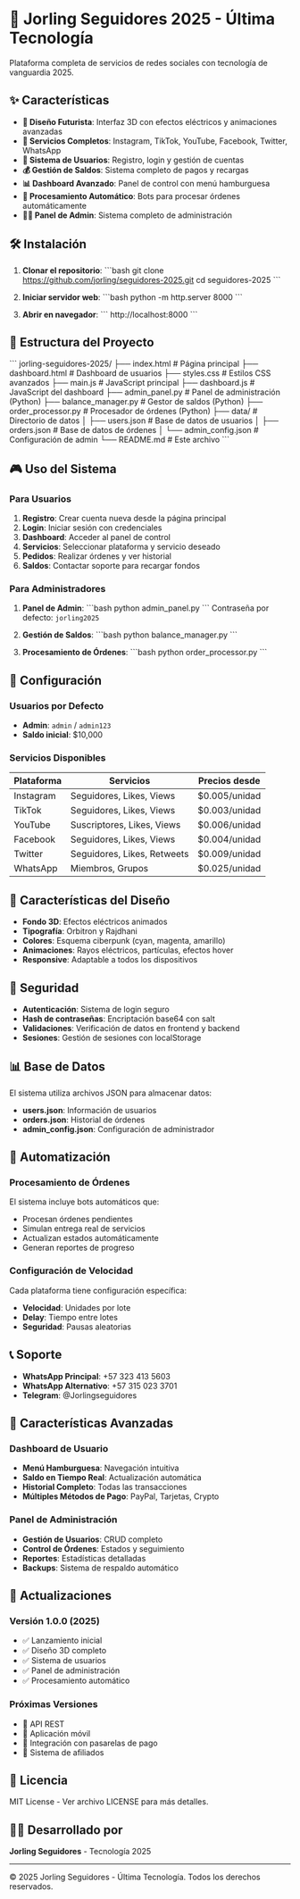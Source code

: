 # 🚀 Jorling Seguidores 2025 - Última Tecnología

Plataforma completa de servicios de redes sociales con tecnología de vanguardia 2025.

## ✨ Características

- **🎨 Diseño Futurista**: Interfaz 3D con efectos eléctricos y animaciones avanzadas
- **📱 Servicios Completos**: Instagram, TikTok, YouTube, Facebook, Twitter, WhatsApp
- **🔐 Sistema de Usuarios**: Registro, login y gestión de cuentas
- **💰 Gestión de Saldos**: Sistema completo de pagos y recargas
- **📊 Dashboard Avanzado**: Panel de control con menú hamburguesa
- **🤖 Procesamiento Automático**: Bots para procesar órdenes automáticamente
- **👨‍💼 Panel de Admin**: Sistema completo de administración

## 🛠️ Instalación

1. **Clonar el repositorio**:
\`\`\`bash
git clone https://github.com/jorling/seguidores-2025.git
cd seguidores-2025
\`\`\`

2. **Iniciar servidor web**:
\`\`\`bash
python -m http.server 8000
\`\`\`

3. **Abrir en navegador**:
\`\`\`
http://localhost:8000
\`\`\`

## 📁 Estructura del Proyecto

\`\`\`
jorling-seguidores-2025/
├── index.html              # Página principal
├── dashboard.html           # Dashboard de usuarios
├── styles.css              # Estilos CSS avanzados
├── main.js                 # JavaScript principal
├── dashboard.js            # JavaScript del dashboard
├── admin_panel.py          # Panel de administración (Python)
├── balance_manager.py      # Gestor de saldos (Python)
├── order_processor.py      # Procesador de órdenes (Python)
├── data/                   # Directorio de datos
│   ├── users.json          # Base de datos de usuarios
│   ├── orders.json         # Base de datos de órdenes
│   └── admin_config.json   # Configuración de admin
└── README.md               # Este archivo
\`\`\`

## 🎮 Uso del Sistema

### Para Usuarios

1. **Registro**: Crear cuenta nueva desde la página principal
2. **Login**: Iniciar sesión con credenciales
3. **Dashboard**: Acceder al panel de control
4. **Servicios**: Seleccionar plataforma y servicio deseado
5. **Pedidos**: Realizar órdenes y ver historial
6. **Saldos**: Contactar soporte para recargar fondos

### Para Administradores

1. **Panel de Admin**:
\`\`\`bash
python admin_panel.py
\`\`\`
Contraseña por defecto: `jorling2025`

2. **Gestión de Saldos**:
\`\`\`bash
python balance_manager.py
\`\`\`

3. **Procesamiento de Órdenes**:
\`\`\`bash
python order_processor.py
\`\`\`

## 🔧 Configuración

### Usuarios por Defecto

- **Admin**: `admin` / `admin123`
- **Saldo inicial**: $10,000

### Servicios Disponibles

| Plataforma | Servicios | Precios desde |
|------------|-----------|---------------|
| Instagram  | Seguidores, Likes, Views | $0.005/unidad |
| TikTok     | Seguidores, Likes, Views | $0.003/unidad |
| YouTube    | Suscriptores, Likes, Views | $0.006/unidad |
| Facebook   | Seguidores, Likes, Views | $0.004/unidad |
| Twitter    | Seguidores, Likes, Retweets | $0.009/unidad |
| WhatsApp   | Miembros, Grupos | $0.025/unidad |

## 🎨 Características del Diseño

- **Fondo 3D**: Efectos eléctricos animados
- **Tipografía**: Orbitron y Rajdhani
- **Colores**: Esquema ciberpunk (cyan, magenta, amarillo)
- **Animaciones**: Rayos eléctricos, partículas, efectos hover
- **Responsive**: Adaptable a todos los dispositivos

## 🔐 Seguridad

- **Autenticación**: Sistema de login seguro
- **Hash de contraseñas**: Encriptación base64 con salt
- **Validaciones**: Verificación de datos en frontend y backend
- **Sesiones**: Gestión de sesiones con localStorage

## 📊 Base de Datos

El sistema utiliza archivos JSON para almacenar datos:

- **users.json**: Información de usuarios
- **orders.json**: Historial de órdenes
- **admin_config.json**: Configuración de administrador

## 🤖 Automatización

### Procesamiento de Órdenes

El sistema incluye bots automáticos que:
- Procesan órdenes pendientes
- Simulan entrega real de servicios
- Actualizan estados automáticamente
- Generan reportes de progreso

### Configuración de Velocidad

Cada plataforma tiene configuración específica:
- **Velocidad**: Unidades por lote
- **Delay**: Tiempo entre lotes
- **Seguridad**: Pausas aleatorias

## 📞 Soporte

- **WhatsApp Principal**: +57 323 413 5603
- **WhatsApp Alternativo**: +57 315 023 3701
- **Telegram**: @Jorlingseguidores

## 🚀 Características Avanzadas

### Dashboard de Usuario

- **Menú Hamburguesa**: Navegación intuitiva
- **Saldo en Tiempo Real**: Actualización automática
- **Historial Completo**: Todas las transacciones
- **Múltiples Métodos de Pago**: PayPal, Tarjetas, Crypto

### Panel de Administración

- **Gestión de Usuarios**: CRUD completo
- **Control de Órdenes**: Estados y seguimiento
- **Reportes**: Estadísticas detalladas
- **Backups**: Sistema de respaldo automático

## 🔄 Actualizaciones

### Versión 1.0.0 (2025)
- ✅ Lanzamiento inicial
- ✅ Diseño 3D completo
- ✅ Sistema de usuarios
- ✅ Panel de administración
- ✅ Procesamiento automático

### Próximas Versiones
- 🔄 API REST
- 🔄 Aplicación móvil
- 🔄 Integración con pasarelas de pago
- 🔄 Sistema de afiliados

## 📄 Licencia

MIT License - Ver archivo LICENSE para más detalles.

## 👨‍💻 Desarrollado por

**Jorling Seguidores** - Tecnología 2025

---

© 2025 Jorling Seguidores - Última Tecnología. Todos los derechos reservados.
